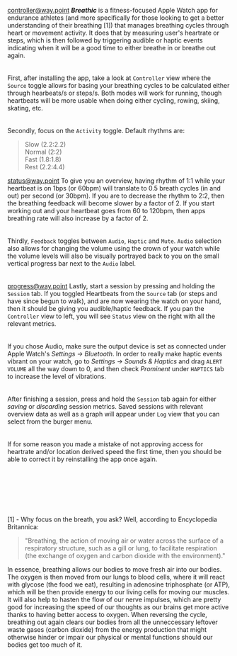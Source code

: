 <controller@way.point>
***Breathic*** is a fitness-focused Apple Watch app for endurance athletes (and more specifically for those looking to get a better understanding of their breathing [1]) that manages breathing cycles through heart or movement activity. It does that by measuring user's heartrate or steps, which is then followed by triggering audible or haptic events indicating when it will be a good time to either breathe in or breathe out again.
\
\
\
First, after installing the app, take a look at `Controller` view where the `Source` toggle allows for basing your breathing cycles to be calculated either through hearbeats/s or steps/s. Both modes will work for running, though heartbeats will be more usable when doing either cycling, rowing, skiing, skating, etc.
\
\
\
Secondly, focus on the `Activity` toggle. Default rhythms are:
>
>Slow (2.2:2.2)
>\
>Normal (2:2)
>\
>Fast (1.8:1.8)
>\
>Rest (2.2:4.4)
>
<status@way.point>
To give you an overview, having rhythm of 1:1 while your heartbeat is on 1bps (or 60bpm) will translate to 0.5 breath cycles (in and out) per second (or 30bpm). If you are to decrease the rhythm to 2:2, then the breathing feedback will become slower by a factor of 2. If you start working out and your heartbeat goes from 60 to 120bpm, then apps breathing rate will also increase by a factor of 2.
\
\
\
Thirdly, `Feedback` toggles between `Audio`, `Haptic` and `Mute`. `Audio` selection also allows for changing the volume using the crown of your watch while the volume levels will also be visually portrayed back to you on the small vertical progress bar next to the `Audio` label.
\
\
\
<progress@way.point>
Lastly, start a session by pressing and holding the `Session` tab. If you toggled Heartbeats from the `Source` tab (or steps and have since begun to walk), and are now wearing the watch on your hand, then it should be giving you audible/haptic feedback. If you pan the `Controller` view to left, you will see `Status` view on the right with all the relevant metrics.
\
\
\
If you chose Audio, make sure the output device is set as connected under Apple Watch's *Settings -> Bluetooth*. In order to really make haptic events vibrant on your watch, go to *Settings -> Sounds & Haptics* and drag `ALERT VOLUME` all the way down to 0, and then check *Prominent* under `HAPTICS` tab to increase the level of vibrations.
\
\
\
After finishing a session, press and hold the `Session` tab again for either *saving* or *discarding* session metrics. Saved sessions with relevant overview data as well as a graph will appear under `Log` view that you can select from the burger menu.
\
\
\
If for some reason you made a mistake of not approving access for heartrate and/or location derived speed the first time, then you should be able to correct it by reinstalling the app once again.
\
\
\
\
\
\
\
\
[1] - Why focus on the breath, you ask? Well, according to Encyclopedia Britannica:  
>
>"Breathing, the action of moving air or water across the surface of a respiratory structure, such as a gill or lung, to facilitate respiration (the exchange of oxygen and carbon dioxide with the environment)."
>
In essence, breathing allows our bodies to move fresh air into our bodies. The oxygen is then moved from our lungs to blood cells, where it will react with glycose (the food we eat), resulting in adenosine triphosphate (or ATP), which will be then provide energy to our living cells for moving our muscles. It will also help to hasten the flow of our nerve impulses, which are pretty good for increasing the speed of our thoughts as our brains get more active thanks to having better access to oxygen. When reversing the cycle, breathing out again clears our bodies from all the unneccessary leftover waste gases (carbon dioxide) from the energy production that might otherwise hinder or impair our physical or mental functions should our bodies get too much of it.

